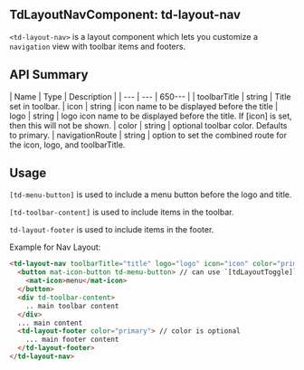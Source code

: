 ## TdLayoutNavComponent: td-layout-nav

`<td-layout-nav>` is a layout component which lets you customize a `navigation` view with toolbar items and footers.


## API Summary

| Name | Type | Description |
| --- | --- | 650--- |
| toolbarTitle | string | Title set in toolbar.
| icon | string | icon name to be displayed before the title
| logo | string | logo icon name to be displayed before the title. If [icon] is set, then this will not be shown.
| color | string | optional toolbar color. Defaults to primary.
| navigationRoute | string | option to set the combined route for the icon, logo, and toolbarTitle.


## Usage

`[td-menu-button]` is used to include a menu button before the logo and title.

`[td-toolbar-content]` is used to include items in the toolbar.

`td-layout-footer` is used to include items in the footer.

Example for Nav Layout:

```html
<td-layout-nav toolbarTitle="title" logo="logo" icon="icon" color="primary" navigationRoute="/">
  <button mat-icon-button td-menu-button> // can use `[tdLayoutToggle]` to toggle main sidenav
    <mat-icon>menu</mat-icon>
  </button>
  <div td-toolbar-content>
    .. main toolbar content
  </div>
  ... main content
  <td-layout-footer color="primary"> // color is optional
    ... main footer content
  </td-layout-footer>
</td-layout-nav>
```
